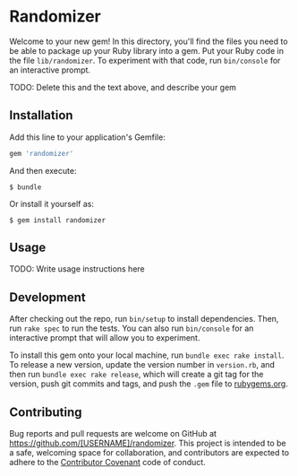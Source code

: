 # Randomizer

Welcome to your new gem! In this directory, you'll find the files you need to be able to package up your Ruby library into a gem. Put your Ruby code in the file `lib/randomizer`. To experiment with that code, run `bin/console` for an interactive prompt.

TODO: Delete this and the text above, and describe your gem

## Installation

Add this line to your application's Gemfile:

```ruby
gem 'randomizer'
```

And then execute:

    $ bundle

Or install it yourself as:

    $ gem install randomizer

## Usage

TODO: Write usage instructions here

## Development

After checking out the repo, run `bin/setup` to install dependencies. Then, run `rake spec` to run the tests. You can also run `bin/console` for an interactive prompt that will allow you to experiment.

To install this gem onto your local machine, run `bundle exec rake install`. To release a new version, update the version number in `version.rb`, and then run `bundle exec rake release`, which will create a git tag for the version, push git commits and tags, and push the `.gem` file to [rubygems.org](https://rubygems.org).

## Contributing

Bug reports and pull requests are welcome on GitHub at https://github.com/[USERNAME]/randomizer. This project is intended to be a safe, welcoming space for collaboration, and contributors are expected to adhere to the [Contributor Covenant](http://contributor-covenant.org) code of conduct.

